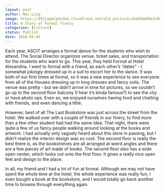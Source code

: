 ```yaml
---
layout: post
author: Mei-Ling
image: https://d31japmlpdv3k4.cloudfront.net/old_pictures/6a01bb09a3c88f970d0223c844d6f2200c-pi.jpg
title: A Story of Formal Finery
categories: [culture]
status: Publish
date: 2018-05-03
---
```


Each year, ASCIT arranges a formal dance for the students who wish to attend. The Social Director organizes venue, ticket sales, and transportation for the students who want to go. This year, they held Formal at Hotel Alexandria. I went to formal with a friend, as each other’s “dates” - I somewhat jokingly dressed up in a suit to escort her to the dance. It was both of our first times at formal, so it was a new experience to see everyone from all of the Houses dressing up in long dresses and fancy suits. The venue was pretty - but we didn’t arrive in time for pictures, so we couldn’t go up to the second floor balcony (I hear it’s kinda famous?) to see the city or have photo ops. Even so, we enjoyed ourselves having food and chatting with friends, and even dancing a little.

However, best of all The Last Bookstore was just across the street from the hotel. We walked over with a couple of friends in our finery, to find more than a few other student had had the same idea. That night, there were quite a few of us fancy people walking around looking at the books and artwork. I had actually only vaguely heard about this store in passing, but I didn’t realize the interior design was so cool. The second floor is really the best there is, as the bookshelves are all arranged at weird angles and there are a few pieces of art made of books. The second floor also has a wide open center, which looks out onto the first floor. It gives a really nice open feel and design to the place.

In all, my friend and I had a lot of fun at formal. Although we may not have spent the whole time at the hotel, the whole experience was really fun; I even bought a book at the bookstore, and I would totally go back another time to browse through everything again.

